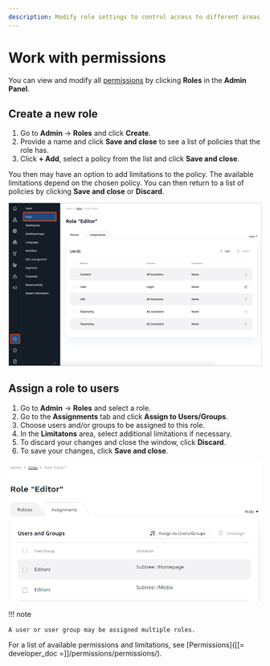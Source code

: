 ```yaml
---
description: Modify role settings to control access to different areas of the application.
---
```


# Work with permissions

You can view and modify all [permissions](permission_system.md) by clicking **Roles** in the **Admin Panel**.

## Create a new role

1. Go to **Admin** -> **Roles** and click **Create**.
1. Provide a name and click **Save and close** to see a list of policies that the role has.
1. Click **+ Add**, select a policy from the list and click **Save and close**.

You then may have an option to add limitations to the policy.
The available limitations depend on the chosen policy.
You can then return to a list of policies by clicking **Save and close** or **Discard**.

![Details of a role](img/role_details.png "Details of a role")

## Assign a role to users

1. Go to **Admin** -> **Roles** and select a role.
1. Go to the **Assignments** tab and click **Assign to Users/Groups**.
1. Choose users and/or groups to be assigned to this role.
1. In the **Limitatons** area, select additional limitations if necessary.
1. To discard your changes and close the window, click **Discard**.
1. To save your changes, click **Save and close**.

![Users assigned to role](img/users_assigned.png "Users assigned to role")

!!! note

    A user or user group may be assigned multiple roles.

For a list of available permissions and limitations, see [Permissions]([[= developer_doc =]]/permissions/permissions/).
